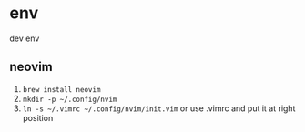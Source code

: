 # env
dev env
## neovim
1. `brew install neovim`
2. `mkdir -p ~/.config/nvim`
3. `ln -s ~/.vimrc ~/.config/nvim/init.vim` or use .vimrc and put it at right position
